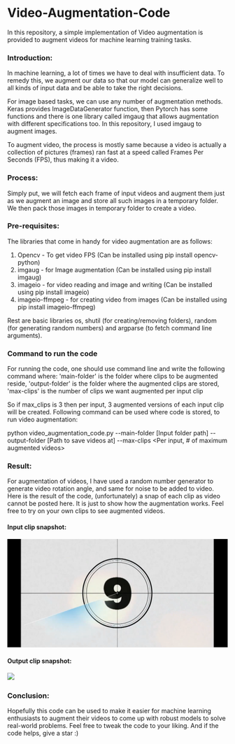 # Video-Augmentation-Code
In this repository, a simple implementation of Video augmentation is provided to augment videos for machine learning training tasks. 

### Introduction:
In machine learning, a lot of times we have to deal with insufficient data. To remedy this, we augment our data so that our model can generalize well to all kinds of input data and be able to take the right decisions.

For image based tasks, we can use any number of augmentation methods. Keras provides ImageDataGenerator function, then Pytorch has some functions and there is one library called imgaug that allows augmentation with different specifications too. In this repository, I used imgaug to augment images.

To augment video, the process is mostly same because a video is actually a collection of pictures (frames) ran fast at a speed called Frames Per Seconds (FPS), thus making it a video.

### Process:
Simply put, we will fetch each frame of input videos and augment them just as we augment an image and store all such images in a temporary folder. We then pack those images in temporary folder to create a video.

### Pre-requisites:
The libraries that come in handy for video augmentation are as follows: 
1. Opencv - To get video FPS (Can be installed using pip install opencv-python)
2. imgaug - for Image augmentation (Can be installed using pip install imgaug)
3. imageio - for video reading and image and writing (Can be installed using pip install imageio)
4. imageio-ffmpeg - for creating video from images (Can be installed using pip install imageio-ffmpeg)

Rest are basic libraries os, shutil (for creating/removing folders), random (for generating random numbers) and argparse (to fetch command line arguments).

### Command to run the code
For running the code, one should use command line and write the following command where: 
  'main-folder' is the folder where clips to be augmented reside,
  'output-folder' is the folder where the augmented clips are stored,
  'max-clips' is the number of clips we want augmented per input clip
  
So if max_clips is 3 then per input, 3 augmented versions of each input clip will be created. Following command can be used where code is stored, to run video augmentation:

python video_augmentation_code.py --main-folder [Input folder path] --output-folder [Path to save videos at] --max-clips <Per input, # of maximum augmented videos>

### Result:
For augmentation of videos, I have used a random number generator to generate video rotation angle, and same for noise to be added to video. Here is the result of the code, (unfortunately) a snap of each clip as video cannot be posted here. It is just to show how the augmentation works. Feel free to try on your own clips to see augmented videos.
#### Input clip snapshot:
![](input_clip_image.png)
#### Output clip snapshot:
![](output_clip_image2.jpg)

### Conclusion:
Hopefully this code can be used to make it easier for machine learning enthusiasts to augment their videos to come up with robust models to solve real-world problems. Feel free to tweak the code to your liking. And if the code helps, give a star :)
